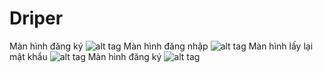 # Driper
Màn hình đăng ký
![alt tag](https://github.com/LeHongDuong/XeOmCongNghiep/blob/master/dangky.png )
Màn hình đăng nhập
![alt tag](https://github.com/LeHongDuong/XeOmCongNghiep/blob/master/dangky.png )
Màn hình lấy lại mật khẩu
![alt tag](https://github.com/LeHongDuong/XeOmCongNghiep/blob/master/dangky.png )
Màn hình đăng ký
![alt tag](https://github.com/LeHongDuong/XeOmCongNghiep/blob/master/dangky.png )












